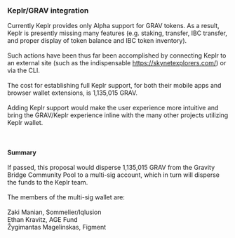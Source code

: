 
### Keplr/GRAV integration
Currently Keplr provides only Alpha support for GRAV tokens. As a result, Keplr is presently missing many features (e.g. staking, transfer, IBC transfer, and proper display of token balance and IBC token inventory). <br><br>
Such actions have been thus far been accomplished by connecting Keplr to an external site (such as the indispensable https://skynetexplorers.com/) or via the CLI.<br><br> The cost for establishing full Keplr support, for both their mobile apps and browser wallet extensions, is 1,135,015 GRAV.<br><br>
Adding Keplr support would make the user experience more intuitive and bring the GRAV/Keplr experience inline with the many other projects utilizing Keplr wallet.<br><br><br><br>
**Summary**<br><br> If passed, this proposal would disperse 1,135,015 GRAV from the Gravity Bridge Community Pool to a multi-sig account, which in turn will disperse the funds to the Keplr team.<br><br>
The members of the multi-sig wallet are:<br><br>
Zaki Manian, Sommelier/Iqlusion<br>
Ethan Kravitz, AGE Fund<br>
Žygimantas Magelinskas, Figment
